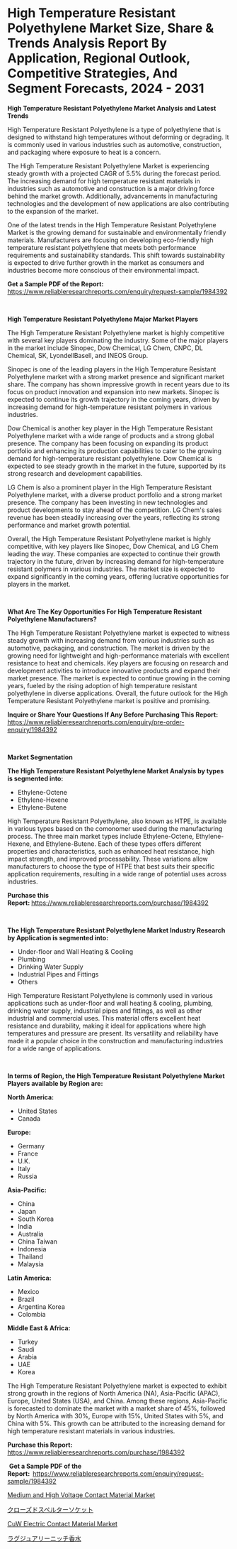 <p><h1>High Temperature Resistant Polyethylene Market Size, Share & Trends Analysis Report By Application, Regional Outlook, Competitive Strategies, And Segment Forecasts, 2024 - 2031</h1></p><p><strong>High Temperature Resistant Polyethylene Market Analysis and Latest Trends</strong></p>
<p><p>High Temperature Resistant Polyethylene is a type of polyethylene that is designed to withstand high temperatures without deforming or degrading. It is commonly used in various industries such as automotive, construction, and packaging where exposure to heat is a concern.</p><p>The High Temperature Resistant Polyethylene Market is experiencing steady growth with a projected CAGR of 5.5% during the forecast period. The increasing demand for high temperature resistant materials in industries such as automotive and construction is a major driving force behind the market growth. Additionally, advancements in manufacturing technologies and the development of new applications are also contributing to the expansion of the market.</p><p>One of the latest trends in the High Temperature Resistant Polyethylene Market is the growing demand for sustainable and environmentally friendly materials. Manufacturers are focusing on developing eco-friendly high temperature resistant polyethylene that meets both performance requirements and sustainability standards. This shift towards sustainability is expected to drive further growth in the market as consumers and industries become more conscious of their environmental impact.</p></p>
<p><strong>Get a Sample PDF of the Report:&nbsp;</strong> <a href="https://www.reliableresearchreports.com/enquiry/request-sample/1984392">https://www.reliableresearchreports.com/enquiry/request-sample/1984392</a></p>
<p>&nbsp;</p>
<p><strong>High Temperature Resistant Polyethylene Major Market Players</strong></p>
<p><p>The High Temperature Resistant Polyethylene market is highly competitive with several key players dominating the industry. Some of the major players in the market include Sinopec, Dow Chemical, LG Chem, CNPC, DL Chemical, SK, LyondellBasell, and INEOS Group.</p><p>Sinopec is one of the leading players in the High Temperature Resistant Polyethylene market with a strong market presence and significant market share. The company has shown impressive growth in recent years due to its focus on product innovation and expansion into new markets. Sinopec is expected to continue its growth trajectory in the coming years, driven by increasing demand for high-temperature resistant polymers in various industries.</p><p>Dow Chemical is another key player in the High Temperature Resistant Polyethylene market with a wide range of products and a strong global presence. The company has been focusing on expanding its product portfolio and enhancing its production capabilities to cater to the growing demand for high-temperature resistant polyethylene. Dow Chemical is expected to see steady growth in the market in the future, supported by its strong research and development capabilities.</p><p>LG Chem is also a prominent player in the High Temperature Resistant Polyethylene market, with a diverse product portfolio and a strong market presence. The company has been investing in new technologies and product developments to stay ahead of the competition. LG Chem's sales revenue has been steadily increasing over the years, reflecting its strong performance and market growth potential.</p><p>Overall, the High Temperature Resistant Polyethylene market is highly competitive, with key players like Sinopec, Dow Chemical, and LG Chem leading the way. These companies are expected to continue their growth trajectory in the future, driven by increasing demand for high-temperature resistant polymers in various industries. The market size is expected to expand significantly in the coming years, offering lucrative opportunities for players in the market.</p></p>
<p>&nbsp;</p>
<p><strong>What Are The Key Opportunities For High Temperature Resistant Polyethylene Manufacturers?</strong></p>
<p><p>The High Temperature Resistant Polyethylene market is expected to witness steady growth with increasing demand from various industries such as automotive, packaging, and construction. The market is driven by the growing need for lightweight and high-performance materials with excellent resistance to heat and chemicals. Key players are focusing on research and development activities to introduce innovative products and expand their market presence. The market is expected to continue growing in the coming years, fueled by the rising adoption of high temperature resistant polyethylene in diverse applications. Overall, the future outlook for the High Temperature Resistant Polyethylene market is positive and promising.</p></p>
<p><strong>Inquire or Share Your Questions If Any Before Purchasing This Report:</strong> <a href="https://www.reliableresearchreports.com/enquiry/pre-order-enquiry/1984392">https://www.reliableresearchreports.com/enquiry/pre-order-enquiry/1984392</a></p>
<p>&nbsp;</p>
<p><strong>Market Segmentation</strong></p>
<p><strong>The High Temperature Resistant Polyethylene Market Analysis by types is segmented into:</strong></p>
<p><ul><li>Ethylene-Octene</li><li>Ethylene-Hexene</li><li>Ethylene-Butene</li></ul></p>
<p><p>High Temperature Resistant Polyethylene, also known as HTPE, is available in various types based on the comonomer used during the manufacturing process. The three main market types include Ethylene-Octene, Ethylene-Hexene, and Ethylene-Butene. Each of these types offers different properties and characteristics, such as enhanced heat resistance, high impact strength, and improved processability. These variations allow manufacturers to choose the type of HTPE that best suits their specific application requirements, resulting in a wide range of potential uses across industries.</p></p>
<p><strong>Purchase this Report:&nbsp;</strong><a href="https://www.reliableresearchreports.com/purchase/1984392">https://www.reliableresearchreports.com/purchase/1984392</a></p>
<p>&nbsp;</p>
<p><strong>The High Temperature Resistant Polyethylene Market Industry Research by Application is segmented into:</strong></p>
<p><ul><li>Under-floor and Wall Heating & Cooling</li><li>Plumbing</li><li>Drinking Water Supply</li><li>Industrial Pipes and Fittings</li><li>Others</li></ul></p>
<p><p>High Temperature Resistant Polyethylene is commonly used in various applications such as under-floor and wall heating & cooling, plumbing, drinking water supply, industrial pipes and fittings, as well as other industrial and commercial uses. This material offers excellent heat resistance and durability, making it ideal for applications where high temperatures and pressure are present. Its versatility and reliability have made it a popular choice in the construction and manufacturing industries for a wide range of applications.</p></p>
<p>&nbsp;</p>
<p><strong>In terms of Region, the High Temperature Resistant Polyethylene Market Players available by Region are:</strong></p>
<p>
    <p> <strong> North America: </strong>
        <ul>
            <li>United States</li>
            <li>Canada</li>
        </ul>
        </p> 
    <p> <strong> Europe: </strong>
        <ul>
            <li>Germany</li>
            <li>France</li>
            <li>U.K.</li>
            <li>Italy</li>
            <li>Russia</li>
        </ul>
        </p> 
    <p> <strong> Asia-Pacific: </strong>
        <ul>
            <li>China</li>
            <li>Japan</li>
            <li>South Korea</li>
            <li>India</li>
            <li>Australia</li>
            <li>China Taiwan</li>
            <li>Indonesia</li>
            <li>Thailand</li>
            <li>Malaysia</li>
        </ul>
        </p> 
    <p> <strong> Latin America: </strong>
        <ul>
            <li>Mexico</li>
            <li>Brazil</li>
            <li>Argentina Korea</li>
            <li>Colombia</li>
        </ul>
        </p> 
    <p> <strong> Middle East & Africa: </strong>
        <ul>
            <li>Turkey</li>
            <li>Saudi</li>
            <li>Arabia</li>
            <li>UAE</li>
            <li>Korea</li>
        </ul>
    </p>
    </p>
<p><p>The High Temperature Resistant Polyethylene market is expected to exhibit strong growth in the regions of North America (NA), Asia-Pacific (APAC), Europe, United States (USA), and China. Among these regions, Asia-Pacific is forecasted to dominate the market with a market share of 45%, followed by North America with 30%, Europe with 15%, United States with 5%, and China with 5%. This growth can be attributed to the increasing demand for high temperature resistant materials in various industries.</p></p>
<p><strong>Purchase this Report: </strong><a href="https://www.reliableresearchreports.com/purchase/1984392">https://www.reliableresearchreports.com/purchase/1984392</a></p>
<p>&nbsp;<strong>Get a Sample PDF of the Report:&nbsp;&nbsp;</strong><a href="https://www.reliableresearchreports.com/enquiry/request-sample/1984392">https://www.reliableresearchreports.com/enquiry/request-sample/1984392</a></p>
<p><strong></strong></p>
<p><p><a href="https://github.com/juniordelafrance/Market-Research-Report-List-2/blob/main/medium-and-high-voltage-contact-material-market.md">Medium and High Voltage Contact Material Market</a></p><p><a href="https://medium.com/@chloekessler01/%E9%96%89%E3%81%98%E3%82%89%E3%82%8C%E3%81%9F%E3%82%B9%E3%83%9A%E3%83%AB%E3%82%BF%E3%83%BC%E3%82%BD%E3%82%B1%E3%83%83%E3%83%88%E3%81%AE%E5%B8%82%E5%A0%B4%E3%83%A1%E3%83%88%E3%83%AA%E3%83%83%E3%82%AF%E3%82%B9%E3%81%AE%E3%83%87%E3%82%B3%E3%83%BC%E3%83%89-%E5%B8%82%E5%A0%B4%E3%82%B7%E3%82%A7%E3%82%A2-%E3%83%88%E3%83%AC%E3%83%B3%E3%83%89-%E6%88%90%E9%95%B7%E3%83%91%E3%82%BF%E3%83%BC%E3%83%B3-4541086b2d33">クローズドスペルターソケット</a></p><p><a href="https://github.com/jaidynmorantestelletmjzya/Market-Research-Report-List-1/blob/main/cuw-electric-contact-material-market.md">CuW Electric Contact Material Market</a></p><p><a href="https://medium.com/@munroco657/%E9%AB%98%E7%B4%9A%E3%83%8B%E3%83%83%E3%83%81%E9%A6%99%E6%B0%B4%E5%B8%82%E5%A0%B4-2031%E5%B9%B4%E3%81%BE%E3%81%A7%E3%81%AE%E3%83%88%E3%83%AC%E3%83%B3%E3%83%89-%E4%BA%88%E6%B8%AC-%E7%AB%B6%E4%BA%89%E5%88%86%E6%9E%90-d943bdcf14fe">ラグジュアリーニッチ香水</a></p></p>